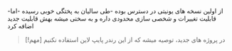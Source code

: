 -از اولین نسخه های یونیتی در دسترس بوده
-طی سالیان به پختگی خوبی رسیده
-اما قابلیت تغییرات و شخصی سازی محدودی داره و به سختی میشه بهش قابلیت جدید اضافه کرد

> [!مهم] در پروژه های جدید، توصیه میشه که از این رندر پایپ لاین استفاده نکنیم
> 


